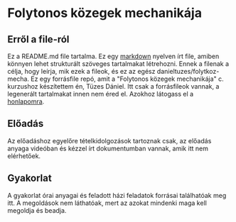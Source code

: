 # Folytonos közegek mechanikája

## Erről a file-ról
Ez a README.md file tartalma. Ez egy [markdown](https://en.wikipedia.org/wiki/Markdown) nyelven írt file, amiben könnyen lehet strukturált szöveges tartalmakat létrehozni. Ennek a filenak a célja, hogy leírja, mik ezek a fileok, és ez az egész danieltuzes/folytkoz-mecha. Ez egy forrásfile repó, amit a "Folytonos közegek mechanikája" c. kurzushoz készítettem én, Tüzes Dániel. Itt csak a forrásfileok vannak, a legenerált tartalmakat innen nem éred el. Azokhoz látogass el a [honlapomra](http://metal.elte.hu/~tuzes/oktatas/).
## Előadás
Az előadáshoz egyelőre tételkidolgozások tartoznak csak, az előadás anyaga videóban és kézzel írt dokumentumban vannak, amik itt nem elérhetőek.
## Gyakorlat
A gyakorlat órai anyagai és feladott házi feladatok forrásai találhatóak meg itt. A megoldások nem láthatóak, mert az azokat mindenki maga kell megoldja és beadja.
